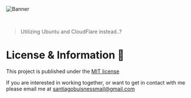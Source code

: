 ![Banner](https://media.discordapp.net/attachments/1092315227057561630/1230390950392762439/1.png?ex=663325de&is=6620b0de&hm=2f6cb754769636861a149d41e0e4b81bc18a12d33c757f8b2cf1d60f82085e41&=&format=webp&quality=lossless)
<div align="center">
    </a>
    <br />

</div>

> Utilizing Ubuntu and CloudFlare instead..?

# License & Information 📃
This project is published under the [MIT license](./LICENSE)

If you are interested in working together, or want to get in contact with me please email me at santiagobuisnessmail@gmail.com
